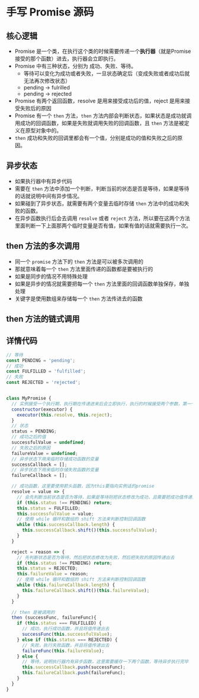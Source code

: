 # 手写 Promise 源码

## 核心逻辑
- Promise 是一个类，在执行这个类的时候需要传递一个**执行器**（就是Promise接受的那个函数）进去，执行器会立即执行。
- Promise 中有三种状态，分别为 成功、失败、等待。
  - 等待可以变化为成功或者失败，一旦状态确定后（变成失败或者成功后就无法再次修改状态）
  - pending -> fulrilled
  - pending -> rejected
- Promise 有两个返回函数，resolve 是用来接受成功后的值，reject 是用来接受失败后的原因
- Promise 有一个 `then` 方法，`then` 方法内部会判断状态，如果状态是成功就调用成功的回调函数，如果是失败就调用失败的回调函数，且 `then` 方法是被定义在原型对象中的。
- `then` 成功和失败的回调里都会有一个值，分别是成功的值和失败之后的原因。

## 异步状态
- 如果执行器中有异步代码
- 需要在 `then` 方法中添加一个判断，判断当前的状态是否是等待，如果是等待的话就说明中间有异步情况。
- 如果碰到了异步状态，就需要有两个变量去临时存储 `then` 方法中的成功和失败的函数。
- 在异步函数执行后会去调用 `resolve` 或者 `reject` 方法，所以要在这两个方法里面判断一下上面那两个临时变量是否有值，如果有值的话就需要执行一次。

## then 方法的多次调用
- 同一个 `promise` 方法下的 `then` 方法是可以被多次调用的
- 那就意味着每一个 `then` 方法里面传递的函数都是要被执行的
- 如果是同步的情况不用特殊处理
- 如果是异步的情况就需要把每一个 `then` 方法里面的回调函数单独保存，单独处理
- 关键字是使用数组来存储每一个 `then` 方法传进去的函数

## then 方法的链式调用


## 详情代码
``` javascript
// 等待
const PENDING = 'pending';
// 成功
const FULFILLED = 'fulfilled';
// 失败
const REJECTED = 'rejected';


class MyPromise {
  // 实例接受一个执行期，执行期在传递进来后会立即执行，执行的时候接受两个参数，第一个参数是成功，第二个参数是失败函数
  constructor(executor) {
    executor(this.resolve, this.reject);
  }
  // 状态
  status = PENDING;
  // 成功之后的值
  successfulValue = undefined;
  // 失败之后的原因
  failureValue = undefined;
  // 异步状态下用来临时存储成功函数的变量
  successCallback = [];
  // 异步状态下用来临时存储失败函数的变量
  failureCallback = [];

  // 成功函数，这里要使用箭头函数，因为this要指向实例话的promise
  resolve = value => {
    // 会先判断当前状态是否为等待，如果是等待则把状态修改为成功，且需要把成功值传递出去
    if (this.status !== PENDING) return;
    this.status = FULFILLED;
    this.successfulValue = value;
    // 使用 while 循环和数组的 shift 方法来判断控制回调函数
    while (this.successCallback.length) {
      this.successCallback.shift()(this.successfulValue);
    }
  }

  reject = reason => {
    // 先判断状态是否为等待，然后把状态修改为失败，然后把失败的原因传递出去
    if (this.status !== PENDING) return;
    this.status = REJECTED;
    this.failureValue = reason;
    // 使用 while 循环和数组的 shift 方法来判断控制回调函数
    while (this.failureCallback.length) {
      this.failureCallback.shift()(this.failureValue);
    }
  }

  // then 是被调用的
  then (successFunc, failureFunc){
    if (this.status === FULFILLED) {
      // 成功，执行成功函数，并且将值传递出去
      successFunc(this.successfulValue);
    } else if (this.status === REJECTED) {
      // 失败，执行失败函数，并且将值传递出去
      failureFunc(this.failureValue);
    } else {
      // 等待，说明执行器内有异步函数，这里需要缓存一下两个函数，等待异步执行完毕
      this.successCallback.push(successFunc);
      this.failureCallback.push(failureFunc);
    }
  }
}

```